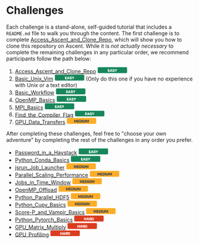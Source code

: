 

# Challenges

Each challenge is a stand-alone, self-guided tutorial that includes a `README.md` file to walk you through the content. The first challenge is to complete [Access_Ascent_and_Clone_Repo](Access_Ascent_and_Clone_Repo), which will show you how to clone this repository on Ascent. While it is *not actually necessary* to complete the remaining challenges in any particular order, we recommend participants follow the path below:

1. [Access_Ascent_and_Clone_Repo](Access_Ascent_and_Clone_Repo) <img src="../images/easy_badge.png" width="80">
2. [Basic_Unix_Vim](Basic_Unix_Vim) <img src="../images/easy_badge.png" width="80"> (Only do this one if you have no experience with Unix or a text editor) 
3. [Basic_Workflow](Basic_Workflow) <img src="../images/easy_badge.png" width="80">
4. [OpenMP_Basics](OpenMP_Basics) <img src="../images/easy_badge.png" width="80">
5. [MPI_Basics](MPI_Basics) <img src="../images/easy_badge.png" width="80">
6. [Find_the_Compiler_Flag](Find_the_Compiler_Flag) <img src="../images/easy_badge.png" width="80">
7. [GPU_Data_Transfers](GPU_Data_Transfers) <img src="../images/medium_badge.png" width="80">

After completing these challenges, feel free to "choose your own adventure" by completing the rest of the challenges in any order you prefer.

- [Password_in_a_Haystack](Password_in_a_Haystack) <img src="../images/easy_badge.png" width="80">
- [Python_Conda_Basics](Python_Conda_Basics) <img src="../images/easy_badge.png" width="80">
- [jsrun_Job_Launcher](jsrun_Job_Launcher) <img src="../images/medium_badge.png" width="80">
- [Parallel_Scaling_Performance](Parallel_Scaling_Performance) <img src="../images/medium_badge.png" width="80">
- [Jobs_in_Time_Window](Jobs_in_Time_Window) <img src="../images/medium_badge.png" width="80">
- [OpenMP_Offload](OpenMP_Offload) <img src="../images/medium_badge.png" width="80">
- [Python_Parallel_HDF5](Python_Parallel_HDF5) <img src="../images/medium_badge.png" width="80">
- [Python_Cupy_Basics](Python_Cupy_Basics) <img src="../images/medium_badge.png" width="80">
- [Score-P_and_Vampir_Basics](Score-P_and_Vampir_Basics) <img src="../images/medium_badge.png" width="80">
- [Python_Pytorch_Basics](Python_Pytorch_Basics) <img src="../images/hard_badge.png" width="80">
- [GPU_Matrix_Multiply](GPU_Matrix_Multiply) <img src="../images/hard_badge.png" width="80">
- [GPU_Profiling](GPU_Profiling) <img src="../images/hard_badge.png" width="80">
